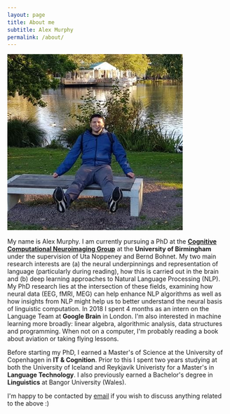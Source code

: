 ```yaml
---
layout: page
title: About me
subtitle: Alex Murphy
permalink: /about/
---
```


<img src="https://github.com/algrmur/algrmur.github.io/blob/main/docs/imgs/alex.jpg" class="img-responsive" alt=""></img>

My name is Alex Murphy. I am currently pursuing a PhD at the [**Cognitive Computational Neuroimaging Group**](https://www.birmingham.ac.uk/schools/psychology/research/labs/comp-cog-neuro/index.aspx) at the **University of Birmingham** under the supervision of Uta Noppeney and Bernd Bohnet. My two main research interests are (a) the neural underpinnings and representation of language (particularly during reading), how this is carried out in the brain and (b) deep learning approaches to Natural Language Processing (NLP). My PhD research lies at the intersection of these fields, examining how neural data (EEG, fMRI, MEG) can help enhance NLP algorithms as well as how insights from NLP might help us to better understand the neural basis of linguistic computation. In 2018 I spent 4 months as an intern on the Language Team at **Google Brain** in London. I'm also interested in machine learning more broadly: linear algebra, algorithmic analysis, data structures and programming. When not on a computer, I'm probably reading a book about aviation or taking flying lessons.

Before starting my PhD, I earned a Master's of Science at the University of Copenhagen in **IT & Cognition**. Prior to this I spent two years studying at both the University of Iceland and Reykjavík Univeristy for a Master's in **Language Technology**. I also previously earned a Bachelor's degree in **Linguistics** at Bangor University (Wales).

I'm happy to be contacted by [email](mailto:murphyalex@gmail.com) if you wish to discuss anything related to the above :)
